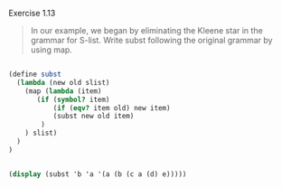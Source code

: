 Exercise 1.13

> In our example, we began by eliminating the Kleene star in the grammar for S-list. 
> Write subst following the original grammar by using map.

```scheme

(define subst
  (lambda (new old slist)
    (map (lambda (item)
       (if (symbol? item)
           (if (eqv? item old) new item)
           (subst new old item)
        )
    ) slist)
  )
)


(display (subst 'b 'a '(a (b (c a (d) e)))))
```